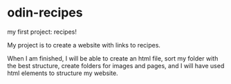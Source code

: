 # odin-recipes
my first project: recipes!

My project is to create a website with links to recipes. 

When I am finished, I will be able to create an html file, sort my folder with the best structure, create folders for images and pages, and I will have used html elements to structure my website. 

